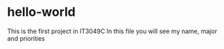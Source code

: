 # hello-world
This is the first project in IT3049C
In this file you will see my name, major and priorities
